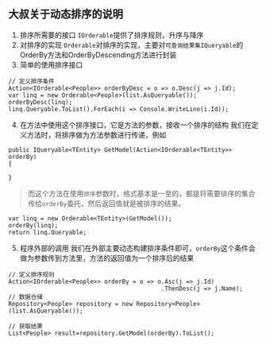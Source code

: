 ## 大叔关于动态排序的说明
1. 排序所需要的接口
`IOrderable`提供了排序规则，升序与降序
2. 对排序的实现
`Orderable`对排序的实现，主要对`可查询结果集IQueryable`的OrderBy方法和OrderByDescending方法进行封装
3. 简单的使用排序接口
```
// 定义排序条件
Action<IOrderable<People>> orderByDesc = o => o.Desc(j => j.Id);
var linq = new Orderable<People>(list.AsQueryable());
orderByDesc(linq);
linq.Queryable.ToList().ForEach(i => Console.WriteLine(i.Id));
```
4. 在方法中使用这个排序接口，它是方法的参数，接收一个排序的结构
我们在定义方法时，将排序做为方法参数进行传递，例如
```
public IQueryable<TEntity> GetModel(Action<IOrderable<TEntity>> orderBy)
{

}
```
> 而这个方法在使用`排序`参数时，格式基本是一至的，都是将需要排序的集合传给`orderBy`委托，然后返回值就是被排序的结果。
```
var linq = new Orderable<TEntity>(GetModel());
orderBy(linq);
return linq.Queryable;
```
5. 程序外部的调用
我们在外部主要动态构建排序条件即可，`orderBy`这个条件会做为参数传到方法里，方法的返回值为一个排序后的结果
```
// 定义排序规则
Action<IOrderable<People>> orderBy = o => o.Asc(j => j.Id)
			                               .ThenDesc(j => j.Name);
// 数据仓储
Repository<People> repository = new Repository<People>(list.AsQueryable());

// 获取结果 
List<People> result=repository.GetModel(orderBy).ToList();
```
